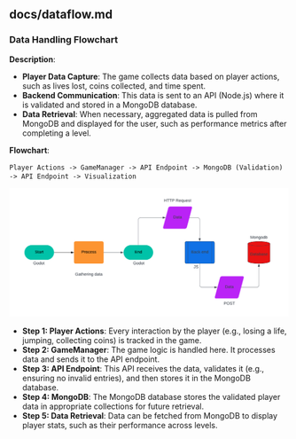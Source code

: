 ## **docs/dataflow.md**
### **Data Handling Flowchart**
**Description**:
- **Player Data Capture**: The game collects data based on player actions, such as lives lost, coins collected, and time spent.
- **Backend Communication**: This data is sent to an API (Node.js) where it is validated and stored in a MongoDB database.
- **Data Retrieval**: When necessary, aggregated data is pulled from MongoDB and displayed for the user, such as performance metrics after completing a level.

**Flowchart**:
```plaintext
Player Actions -> GameManager -> API Endpoint -> MongoDB (Validation) -> API Endpoint -> Visualization
```
![Example Image](Flowchart.png)


- **Step 1: Player Actions**: Every interaction by the player (e.g., losing a life, jumping, collecting coins) is tracked in the game.
- **Step 2: GameManager**: The game logic is handled here. It processes data and sends it to the API endpoint.
- **Step 3: API Endpoint**: This API receives the data, validates it (e.g., ensuring no invalid entries), and then stores it in the MongoDB database.
- **Step 4: MongoDB**: The MongoDB database stores the validated player data in appropriate collections for future retrieval.
- **Step 5: Data Retrieval**: Data can be fetched from MongoDB to display player stats, such as their performance across levels.
